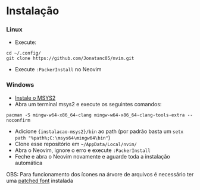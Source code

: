 # Instalação

### Linux

- Execute:
```
cd ~/.config/
git clone https://github.com/Jonatanc05/nvim.git
```
- Execute `:PackerInstall` no Neovim

### Windows

- [Instale o MSYS2](https://www.msys2.org/)
- Abra um terminal msys2 e execute os seguintes comandos:
```
pacman -S mingw-w64-x86_64-clang mingw-w64-x86_64-clang-tools-extra --noconfirm
```
- Adicione `{instalacao-msys2}/bin` ao path (por padrão basta um `setx path "%path%;C:\msys64\mingw64\bin"`)
- Clone esse repositório em `~/AppData/Local/nvim/`
- Abra o Neovim, ignore o erro e execute `:PackerInstall`
- Feche e abra o Neovim novamente e aguarde toda a instalação automática

OBS: Para funcionamento dos ícones na árvore de arquivos é necessário ter uma [patched font](https://www.nerdfonts.com/font-downloads) instalada
